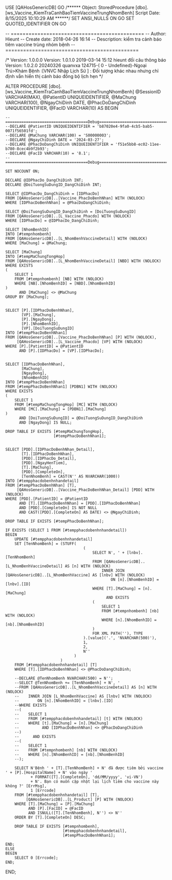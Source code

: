 USE [QAHosGenericDB]
GO
/****** Object:  StoredProcedure [dbo].[ws_Vaccine_KiemTraCanhBaoTiemVaccineTrungNhomBenh]    Script Date: 8/15/2025 10:10:29 AM ******/
SET ANSI_NULLS ON
GO
SET QUOTED_IDENTIFIER ON
GO

-- =============================================
-- Author:		Hieunt
-- Create date: 2018-04-26 16:14
-- Description:	kiểm tra cảnh báo tiêm vaccine trùng nhóm bệnh
-- =============================================

/*
Version: 1.0.0.0
Version: 1.0.1.0 2019-03-14 15:12 hieunt đổi câu thông báo
Version: 1.0.2.0 20240326 quanvxa 124715-( 0 - Undefined)-Ngoại Trú>Khám Bệnh :[VNVC Nhập Lịch Sử ] : Đối tượng khác nhau nhưng chỉ định vẫn hiển thị cảnh báo đồng bộ lịch hẹn
*/

ALTER PROCEDURE [dbo].[ws_Vaccine_KiemTraCanhBaoTiemVaccineTrungNhomBenh]
    @SessionID VARCHAR(MAX),
    @PatientID UNIQUEIDENTIFIER,
    @MaChung VARCHAR(100),
    @NgayChiDinh DATE,
    @PhacDoDangChiDinh UNIQUEIDENTIFIER,
    @FacID VARCHAR(10)
AS
BEGIN

    --====================================Debug=======================================
    --DECLARE @PatientID UNIQUEIDENTIFIER = 'b87020e4-9fa0-4cb5-bab5-0071f56501fd';
    --DECLARE @MaChung VARCHAR(100) = 'S00000003';
    --DECLARE @NgayChiDinh DATE = '2024-03-27';
    --DECLARE @PhacDoDangChiDinh UNIQUEIDENTIFIER = 'f51e5bb8-ec02-11ee-b780-8cec4b9f2b93';
    --DECLARE @FacID VARCHAR(10) = '8.1';
    --====================================Debug=======================================

    SET NOCOUNT ON;

    DECLARE @IDPhacDo_DangChiDinh INT;
    DECLARE @DoiTuongSuDungID_DangChiDinh INT;

    SELECT @IDPhacDo_DangChiDinh = [IDPhacDo]
    FROM [QAHosGenericDB]..[Vaccine_PhacDoBenhNhan] WITH (NOLOCK)
    WHERE [IDPhacDoBenhNhan] = @PhacDoDangChiDinh;

    SELECT @DoiTuongSuDungID_DangChiDinh = [DoiTuongSuDungID]
    FROM [QAHosGenericDB]..[L_Vaccine_Phacdo] WITH (NOLOCK)
    WHERE [IDPhacDo] = @IDPhacDo_DangChiDinh;

    SELECT [NhomBenhID]
    INTO [#tempnhombenh]
    FROM [QAHosGenericDB]..[L_NhomBenhVaccineDetail] WITH (NOLOCK)
    WHERE [MaChung] = @MaChung;

    SELECT [MaChung]
    INTO [#tempMaChungTongHop]
    FROM [QAHosGenericDB]..[L_NhomBenhVaccineDetail] [NBD] WITH (NOLOCK)
    WHERE EXISTS
    (
        SELECT 1
        FROM [#tempnhombenh] [NB] WITH (NOLOCK)
        WHERE [NB].[NhomBenhID] = [NBD].[NhomBenhID]
    )
          AND [MaChung] <> @MaChung
    GROUP BY [MaChung];


    SELECT [P].[IDPhacDoBenhNhan],
           [VP].[MaChung],
           [P].[NgayDong],
           [P].[NhomBenhID],
           [VP].[DoiTuongSuDungID]
    INTO [#tempPhacDoBenhNhan1]
    FROM [QAHosGenericDB]..[Vaccine_PhacDoBenhNhan] [P] WITH (NOLOCK),
         [QAHosGenericDB]..[L_Vaccine_Phacdo] [VP] WITH (NOLOCK)
    WHERE [P].[PatientID] = @PatientID
          AND [P].[IDPhacDo] = [VP].[IDPhacDo];


    SELECT [IDPhacDoBenhNhan],
           [MaChung],
           [NgayDong],
           [NhomBenhID]
    INTO [#tempPhacDoBenhNhan]
    FROM [#tempPhacDoBenhNhan1] [PDBN1] WITH (NOLOCK)
    WHERE EXISTS
    (
        SELECT 1
        FROM [#tempMaChungTongHop] [MC] WITH (NOLOCK)
        WHERE [MC].[MaChung] = [PDBN1].[MaChung]
    )
          AND [DoiTuongSuDungID] = @DoiTuongSuDungID_DangChiDinh
          AND [NgayDong] IS NULL;

    DROP TABLE IF EXISTS [#tempMaChungTongHop],
                         [#tempPhacDoBenhNhan1];


    SELECT [PDD].[IDPhacDoBenhNhan_Detail],
           [T].[IDPhacDoBenhNhan],
           [PDD].[IDPhacDo_Detail],
           [PDD].[NgayHenTiem],
           [T].[MaChung],
           [PDD].[CompleteOn],
           [TenNhomBenh] = CAST(N'' AS NVARCHAR(1000))
    INTO [#tempphacdobenhnhandetail]
    FROM [#tempPhacDoBenhNhan] [T],
         [QAHosGenericDB]..[Vaccine_PhacDoBenhNhan_Detail] [PDD] WITH (NOLOCK)
    WHERE [PDD].[PatientID] = @PatientID
          AND [T].[IDPhacDoBenhNhan] = [PDD].[IDPhacDoBenhNhan]
          AND [PDD].[CompleteOn] IS NOT NULL
          AND CAST([PDD].[CompleteOn] AS DATE) <> @NgayChiDinh;

    DROP TABLE IF EXISTS [#tempPhacDoBenhNhan];

    IF EXISTS (SELECT 1 FROM [#tempphacdobenhnhandetail])
    BEGIN
        UPDATE [#tempphacdobenhnhandetail]
        SET [TenNhomBenh] = (STUFF(
                                      (
                                          SELECT N', ' + [lnbv].[TenNhomBenh]
                                          FROM [QAHosGenericDB]..[L_NhomBenhVaccineDetail] AS [n] WITH (NOLOCK)
                                              INNER JOIN [QAHosGenericDB]..[L_NhomBenhVaccine] AS [lnbv] WITH (NOLOCK)
                                                  ON [n].[NhomBenhID] = [lnbv].[ID]
                                          WHERE [T].[MaChung] = [n].[MaChung]
                                                AND EXISTS
                                          (
                                              SELECT 1
                                              FROM [#tempnhombenh] [nb] WITH (NOLOCK)
                                              WHERE [n].[NhomBenhID] = [nb].[NhomBenhID]
                                          )
                                          FOR XML PATH(''), TYPE
                                      ).[value]('.', 'NVARCHAR(500)'),
                                      1,
                                      2,
                                      N''
                                  )
                            )
        FROM [#tempphacdobenhnhandetail] [T]
        WHERE [T].[IDPhacDoBenhNhan] <> @PhacDoDangChiDinh;

        --DECLARE @TenNhomBenh NVARCHAR(500) = N'';
        --SELECT @TenNhomBenh += [TenNhomBenh] + N', '
        --FROM [QAHosGenericDB]..[L_NhomBenhVaccineDetail] AS [n] WITH (NOLOCK)
        --    INNER JOIN [L_NhomBenhVaccine] AS [lnbv] WITH (NOLOCK)
        --        ON [n].[NhomBenhID] = [lnbv].[ID]
        --WHERE EXISTS
        --(
        --    SELECT 1
        --    FROM [#tempphacdobenhnhandetail] [t] WITH (NOLOCK)
        --    WHERE [t].[MaChung] = [n].[MaChung]
        --          AND [IDPhacDoBenhNhan] <> @PhacDoDangChiDinh
        --)
        --      AND EXISTS
        --(
        --    SELECT 1
        --    FROM [#tempnhombenh] [nb] WITH (NOLOCK)
        --    WHERE [n].[NhomBenhID] = [nb].[NhomBenhID]
        --);

        SELECT N'Bệnh ' + [T].[TenNhomBenh] + N' đã được tiêm bởi vaccine ' + [P].[HospitalName] + N' vào ngày '
               + FORMAT([T].[CompleteOn], 'dd/MM/yyyy', 'vi-VN')
               + N'. Bạn có muốn cập nhật lại lịch tiêm cho vaccine này không ?' [ErrMsg],
               1 [Errcode]
        FROM [#tempphacdobenhnhandetail] [T],
             [QAHosGenericDB]..[L_Product] [P] WITH (NOLOCK)
        WHERE [T].[MaChung] = [P].[MaChung]
              AND [P].[FacID] = @FacID
              AND ISNULL([T].[TenNhomBenh], N'') <> N''
        ORDER BY [T].[CompleteOn] DESC;

        DROP TABLE IF EXISTS [#tempnhombenh],
                             [#tempphacdobenhnhandetail],
                             [#tempPhacDoBenhNhan1];

    END;
    ELSE
    BEGIN
        SELECT 0 [Errcode];
    END;



END;